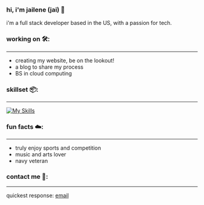 ### hi, i'm jailene (jai) 👋

i'm a full stack developer based in the US, with a passion for tech.

### working on 🛠️:
---
* creating my website, be on the lookout!
* a blog to share my process
* BS in cloud computing

### skillset 📦:
---
[![My Skills](https://skillicons.dev/icons?i=react,cs,js,py,dotnet,postgres,nodejs,postman,html,css,md,jquery,bootstrap)](https://skillicons.dev)

### fun facts ☁️:
---
* truly enjoy sports and competition
* music and arts lover
* navy veteran

### contact me 📲:
---
quickest response: [email](mailto:jailenefkelly@gmail.com)
